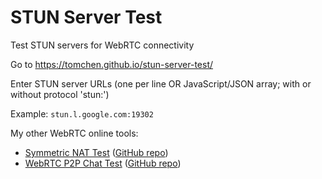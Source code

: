 # STUN Server Test

Test STUN servers for WebRTC connectivity

Go to https://tomchen.github.io/stun-server-test/

Enter STUN server URLs (one per line OR JavaScript/JSON array; with or without protocol 'stun:')

Example: `stun.l.google.com:19302`

My other WebRTC online tools:

- [Symmetric NAT Test](https://tomchen.github.io/symmetric-nat-test/) ([GitHub repo](https://github.com/tomchen/symmetric-nat-test))
- [WebRTC P2P Chat Test](https://tomchen.github.io/webrtc-p2p-chat/) ([GitHub repo](https://github.com/tomchen/webrtc-p2p-chat))
